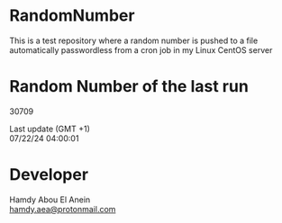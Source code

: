 # RandomNumber    
This is a test repository where a random number is pushed to a file automatically passwordless from a cron job in my Linux CentOS server    
# Random Number of the last run   
30709
      
Last update (GMT +1)    
07/22/24 04:00:01
# Developer    
Hamdy Abou El Anein   
hamdy.aea@protonmail.com
